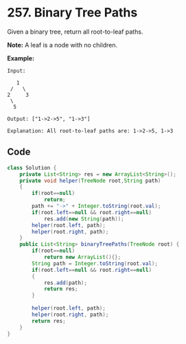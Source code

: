 # 257. Binary Tree Paths

Given a binary tree, return all root-to-leaf paths.

**Note:** A leaf is a node with no children.

**Example:**

```
Input:

   1
 /   \
2     3
 \
  5

Output: ["1->2->5", "1->3"]

Explanation: All root-to-leaf paths are: 1->2->5, 1->3
```



## Code

```java
class Solution {
    private List<String> res = new ArrayList<String>();
    private void helper(TreeNode root,String path)
    {
        if(root==null)
            return;
        path += "->" + Integer.toString(root.val);
        if(root.left==null && root.right==null)
            res.add(new String(path));
        helper(root.left, path);
        helper(root.right, path);        
    }
    public List<String> binaryTreePaths(TreeNode root) {
        if(root==null)
            return new ArrayList(){};
        String path = Integer.toString(root.val);
        if(root.left==null && root.right==null)
        {
            res.add(path);
            return res;
        }
        
        helper(root.left, path);
        helper(root.right, path);
        return res;
    }
}
```

